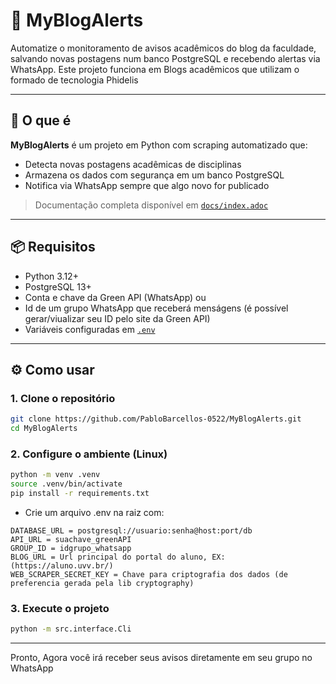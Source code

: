 # 📣 MyBlogAlerts

Automatize o monitoramento de avisos acadêmicos do blog da faculdade, salvando novas postagens num banco PostgreSQL e recebendo alertas via WhatsApp.
Este projeto funciona em Blogs acadêmicos que utilizam o formado de tecnologia Phidelis 

---

## 🚀 O que é

**MyBlogAlerts** é um projeto em Python com scraping automatizado que:

- Detecta novas postagens acadêmicas de disciplinas
- Armazena os dados com segurança em um banco PostgreSQL
- Notifica via WhatsApp sempre que algo novo for publicado

> Documentação completa disponível em [`docs/index.adoc`](docs/index.adoc)

---

## 📦 Requisitos

- Python 3.12+
- PostgreSQL 13+
- Conta e chave da Green API (WhatsApp) ou 
- Id de um grupo WhatsApp que receberá menságens (é possível gerar/viualizar seu ID pelo site da Green API)
- Variáveis configuradas em [`.env`](.env)

---

## ⚙️ Como usar

### 1. Clone o repositório

```bash
git clone https://github.com/PabloBarcellos-0522/MyBlogAlerts.git
cd MyBlogAlerts
```

### 2. Configure o ambiente (Linux)

```bash
python -m venv .venv
source .venv/bin/activate
pip install -r requirements.txt
```

- Crie um arquivo .env na raiz com:

```env
DATABASE_URL = postgresql://usuario:senha@host:port/db
API_URL = suachave_greenAPI
GROUP_ID = idgrupo_whatsapp
BLOG_URL = Url principal do portal do aluno, EX: (https://aluno.uvv.br/)
WEB_SCRAPER_SECRET_KEY = Chave para criptografia dos dados (de preferencia gerada pela lib cryptography)
```

### 3. Execute o projeto

```bash
python -m src.interface.Cli
```

---

Pronto, Agora você irá receber seus avisos diretamente em seu grupo no WhatsApp